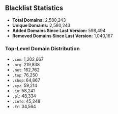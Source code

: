 ## Blacklist Statistics

- **Total Domains:** 2,580,243
- **Unique Domains:** 2,580,243
- **Added Domains Since Last Version:** 598,494
- **Removed Domains Since Last Version:** 1,040,167

### Top-Level Domain Distribution

-  `.com`: 1,202,667
-  `.org`: 219,838
-  `.net`: 162,762
-  `.top`: 76,250
-  `.shop`: 64,867
-  `.xyz`: 59,214
-  `.io`: 58,241
-  `.pl`: 48,334
-  `.info`: 45,248
-  `.fr`: 34,564
